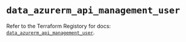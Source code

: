 # `data_azurerm_api_management_user`

Refer to the Terraform Registory for docs: [`data_azurerm_api_management_user`](https://registry.terraform.io/providers/hashicorp/azurerm/3.65.0/docs/data-sources/api_management_user).
